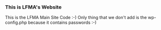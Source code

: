 ###  This is LFMA's Website
This is the LFMA Main Site Code :-) Only thing that we don't add is the wp-config.php because it contains passwords :-) 
